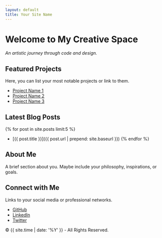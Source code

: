 ```yaml
---
layout: default
title: Your Site Name
---
```


# Welcome to My Creative Space

*An artistic journey through code and design.*

## Featured Projects

Here, you can list your most notable projects or link to them.

- [Project Name 1](link-to-project)
- [Project Name 2](link-to-project)
- [Project Name 3](link-to-project)

## Latest Blog Posts

{% for post in site.posts limit:5 %}
  * [{{ post.title }}]({{ post.url | prepend: site.baseurl }})
{% endfor %}

## About Me

A brief section about you. Maybe include your philosophy, inspirations, or goals.

## Connect with Me

Links to your social media or professional networks.

- [GitHub](your-github-link)
- [LinkedIn](your-linkedin-link)
- [Twitter](your-twitter-link)

<footer>
  © {{ site.time | date: '%Y' }} - All Rights Reserved.
</footer>
